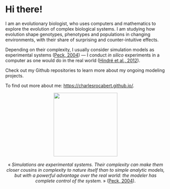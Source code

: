 # Hi there!

I am an evolutionary biologist, who uses computers and mathematics to explore the evolution of complex biological systems. I am studying how evolution shape genotypes, phenotypes and populations in changing environments, with their share of surprising and counter-intuitive effects.

Depending on their complexity, I usually consider simulation models as experimental systems (<a href="https://doi.org/10.1016/j.tree.2004.07.019" target="_blank">Peck, 2004</a>) &mdash; I conduct <em>in silico</em> experiments in a computer as one would do in the real world (<a href="https://doi.org/10.1038/nrmicro2750" target="_blank">Hindré et al., 2012</a>).

Check out my Github repositories to learn more about my ongoing modeling projects.

To find out more about me: https://charlesrocabert.github.io/.

<p align="center">
  <img src="https://charlesrocabert.github.io/img/project4.png" width=200 />
  <br /><br />
  &laquo; <em>Simulations are experimental systems. Their complexity can make them closer cousins in complexity to nature itself than to simple analytic models, but with a powerful advantage over the real world: the modeler has complete control of the system.</em> &raquo; (<a href="https://www.sciencedirect.com/science/article/pii/S0169534704002162?casa_token=rjD7cTRbub4AAAAA:RzBJH8Iwlg-9ZYGpSSQUwJ3_D_BwEbPGyfakBe60kY2ADJhmFN4c7XvF1Yc5jOqioPLrd1IStVg">Peck, 2004</a>).
</p>
